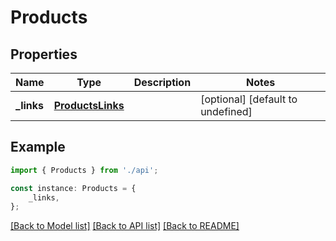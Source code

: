 # Products


## Properties

Name | Type | Description | Notes
------------ | ------------- | ------------- | -------------
**_links** | [**ProductsLinks**](ProductsLinks.md) |  | [optional] [default to undefined]

## Example

```typescript
import { Products } from './api';

const instance: Products = {
    _links,
};
```

[[Back to Model list]](../README.md#documentation-for-models) [[Back to API list]](../README.md#documentation-for-api-endpoints) [[Back to README]](../README.md)
